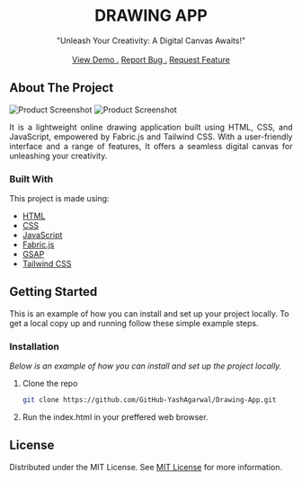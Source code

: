 <div align="center">

<h1 align="center"><b>DRAWING APP</b></h1>
<p align="center">
"Unleash Your Creativity: A Digital Canvas Awaits!"

<br/>
<br/>
<a href="https://agarwalyash14.github.io/Drawing-App/" target="_blank">View Demo .</a>  
<a href="https://github.com/AgarwalYash14/Drawing-App/issues/new">Report Bug .</a>
<a href="https://github.com/AgarwalYash14/Drawing-App/issues/new">Request Feature</a>
<br>
</p>
</div>

 ## About The Project

![Product Screenshot](https://i.postimg.cc/90zfrVpH/Screenshot-2024-05-03-105700.png)
![Product Screenshot](https://i.postimg.cc/g2Q955B2/Screenshot-2024-05-03-150246.png)

<p align="justify">It is a lightweight online drawing application built using HTML, CSS, and JavaScript, empowered by Fabric.js and Tailwind CSS. With a user-friendly interface and a range of features, It offers a seamless digital canvas for unleashing your creativity.</p>

 ### Built With

This project is made using:

- [HTML](https://html.com/)
- [CSS](https://www.w3.org/Style/CSS/)
- [JavaScript](https://www.javascript.com/)
- [Fabric.js](http://fabricjs.com/)
- [GSAP](https://gsap.com/)
- [Tailwind CSS](https://tailwindcss.com/)
 ## Getting Started

This is an example of how you can install and set up your project locally.
To get a local copy up and running follow these simple example steps.
 ### Installation

_Below is an example of how you can install and set up the project locally._

1. Clone the repo
   ```sh
   git clone https://github.com/GitHub-YashAgarwal/Drawing-App.git
   ```
2. Run the index.html in your preffered web browser.
 ## License

Distributed under the MIT License. See [MIT License](https://opensource.org/licenses/MIT) for more information.
